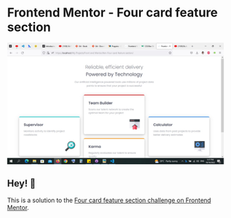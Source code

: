 # Frontend Mentor - Four card feature section

![A screenshot for the project](./design/screenshot.jpg)

## Hey! 👋

This is a solution to the [Four card feature section challenge on Frontend Mentor](https://www.frontendmentor.io/challenges/four-card-feature-section-weK1eFYK). 

